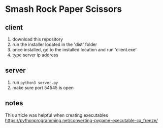 # Smash Rock Paper Scissors

## client
1) download this repository
2) run the installer located in the 'dist' folder
3) once installed, go to the installed location and run 'client.exe'
4) type server ip address

## server
1) run `python3 server.py`
2) make sure port 54545 is open

## notes
This article was helpful when creating executables https://pythonprogramming.net/converting-pygame-executable-cx_freeze/
